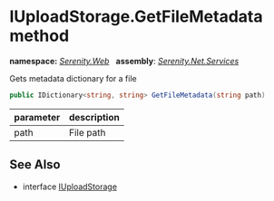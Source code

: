 # IUploadStorage.GetFileMetadata method
**namespace:** *[Serenity.Web](../../README.md#serenity.web-namespace)*   **assembly**: *[Serenity.Net.Services](../../README.md)*

Gets metadata dictionary for a file

```csharp
public IDictionary<string, string> GetFileMetadata(string path)
```

| parameter | description |
| --- | --- |
| path | File path |

## See Also

* interface [IUploadStorage](../IUploadStorage.md)